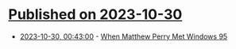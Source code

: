 # [Published on 2023-10-30](index.md)

* [2023-10-30, 00:43:00](https://entertainment.slashdot.org/story/23/10/30/0038235/when-matthew-perry-met-windows-95?utm_source=rss1.0mainlinkanon&utm_medium=feed) - [When Matthew Perry Met Windows 95](https://entertainment.slashdot.org/story/23/10/30/0038235/when-matthew-perry-met-windows-95?utm_source=rss1.0mainlinkanon&utm_medium=feed)
